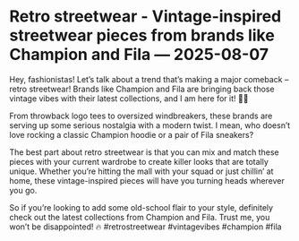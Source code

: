 # Retro streetwear - Vintage-inspired streetwear pieces from brands like Champion and Fila — 2025-08-07

Hey, fashionistas! Let’s talk about a trend that’s making a major comeback – retro streetwear! Brands like Champion and Fila are bringing back those vintage vibes with their latest collections, and I am here for it! 🙌🏼

From throwback logo tees to oversized windbreakers, these brands are serving up some serious nostalgia with a modern twist. I mean, who doesn’t love rocking a classic Champion hoodie or a pair of Fila sneakers?

The best part about retro streetwear is that you can mix and match these pieces with your current wardrobe to create killer looks that are totally unique. Whether you’re hitting the mall with your squad or just chillin’ at home, these vintage-inspired pieces will have you turning heads wherever you go.

So if you’re looking to add some old-school flair to your style, definitely check out the latest collections from Champion and Fila. Trust me, you won’t be disappointed! 🔥 #retrostreetwear #vintagevibes #champion #fila